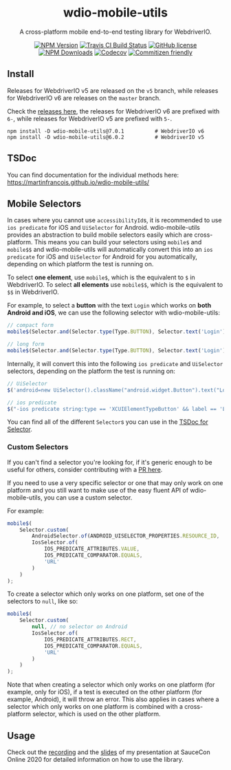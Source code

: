 <h1 align="center">wdio-mobile-utils</h1>

<p align="center">A cross-platform mobile end-to-end testing library for WebdriverIO.</p>

<p align="center">
    <a href="https://www.npmjs.com/package/wdio-mobile-utils"><img src="https://img.shields.io/npm/v/wdio-mobile-utils/latest.svg?style=flat-square" alt="NPM Version" /></a>
    <a href="https://travis-ci.com/martinfrancois/wdio-mobile-utils"><img src="https://img.shields.io/travis/com/martinfrancois/wdio-mobile-utils?style=flat-square" alt="Travis CI Build Status" /></a>
    <a href="https://github.com/martinfrancois/wdio-mobile-utils/blob/master/LICENSE"><img src="https://img.shields.io/npm/l/wdio-mobile-utils.svg?style=flat-square" alt="GitHub license" /></a>
    <a href="https://www.npmjs.com/package/wdio-mobile-utils"><img src="https://img.shields.io/npm/dm/wdio-mobile-utils.svg?style=flat-square" alt="NPM Downloads" /></a>
    <a href="https://codecov.io/gh/martinfrancois/wdio-mobile-utils"><img alt="Codecov" src="https://img.shields.io/codecov/c/github/martinfrancois/wdio-mobile-utils.svg?style=flat-square"></a>
    <a href="http://commitizen.github.io/cz-cli/"><img src="https://img.shields.io/badge/commitizen-friendly-brightgreen.svg?style=flat-square" alt="Commitizen friendly" /></a>
</p>

## Install

Releases for WebdriverIO v5 are released on the `v5` branch, while releases for WebdriverIO v6 are releases on the `master` branch.

Check the [releases here](https://github.com/martinfrancois/wdio-mobile-utils/releases), the releases for WebdriverIO v6 are prefixed with `6-`, while releases for WebdriverIO v5 are prefixed with `5-`.

```
npm install -D wdio-mobile-utils@7.0.1          # WebdriverIO v6
npm install -D wdio-mobile-utils@6.0.2          # WebdriverIO v5
```

## TSDoc

You can find documentation for the individual methods here:
https://martinfrancois.github.io/wdio-mobile-utils/

## Mobile Selectors

In cases where you cannot use `accessibilityId`s, it is recommended to use `ios predicate` for iOS and `UiSelector` for Android.
wdio-mobile-utils provides an abstraction to build mobile selectors easily which are cross-platform.
This means you can build your selectors using `mobile$` and `mobile$$` and wdio-mobile-utils will automatically convert this into an `ios predicate` for iOS and `UiSelector` for Android for you automatically, depending on which platform the test is running on.

To select **one element**, use `mobile$`, which is the equivalent to `$` in WebdriverIO.
To select **all elements** use `mobile$$`, which is the equivalent to `$$` in WebdriverIO.

For example, to select a **button** with the text `Login` which works on **both Android and iOS**, we can use the following selector with wdio-mobile-utils:

```javascript
// compact form
mobile$(Selector.and(Selector.type(Type.BUTTON), Selector.text('Login')));

// long form
mobile$(Selector.and(Selector.type(Type.BUTTON), Selector.text('Login')));
```

Internally, it will convert this into the following `ios predicate` and `UiSelector` selectors, depending on the platform the test is running on:

```javascript
// UiSelector
$('android=new UiSelector().className("android.widget.Button").text("Login")');

// ios predicate
$("-ios predicate string:type == 'XCUIElementTypeButton' && label == 'Login'");
```

You can find all of the different `Selector`s you can use in the [TSDoc for Selector](https://martinfrancois.github.io/wdio-mobile-utils/classes/selector.html).

### Custom Selectors

If you can't find a selector you're looking for, if it's generic enough to be useful for others, consider contributing with a [PR here](https://github.com/martinfrancois/wdio-mobile-utils/pulls).

If you need to use a very specific selector or one that may only work on one platform and you still want to make use of the easy fluent API of wdio-mobile-utils, you can use a custom selector.

For example:

```javascript
mobile$(
    Selector.custom(
        AndroidSelector.of(ANDROID_UISELECTOR_PROPERTIES.RESOURCE_ID, 'URL'),
        IosSelector.of(
            IOS_PREDICATE_ATTRIBUTES.VALUE,
            IOS_PREDICATE_COMPARATOR.EQUALS,
            'URL'
        )
    )
);
```

To create a selector which only works on one platform, set one of the selectors to `null`, like so:

```javascript
mobile$(
    Selector.custom(
        null, // no selector on Android
        IosSelector.of(
            IOS_PREDICATE_ATTRIBUTES.RECT,
            IOS_PREDICATE_COMPARATOR.EQUALS,
            'URL'
        )
    )
);
```

Note that when creating a selector which only works on one platform (for example, only for iOS), if a test is executed on the other platform (for example, Android), it will throw an error.
This also applies in cases where a selector which only works on one platform is combined with a cross-platform selector, which is used on the other platform.

## Usage

Check out the [recording](http://saucecon.com/agenda-2020?agendaPath=session/251027) and the [slides](https://github.com/martinfrancois/saucecon-2020-1-codebase-2-mobile-platforms/blob/master/SauceCon_2020_Online.pdf) of my presentation at SauceCon Online 2020 for detailed information on how to use the library.
